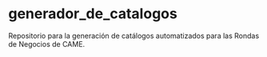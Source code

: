 # generador_de_catalogos
Repositorio para la generación de catálogos automatizados para las Rondas de Negocios de CAME.
